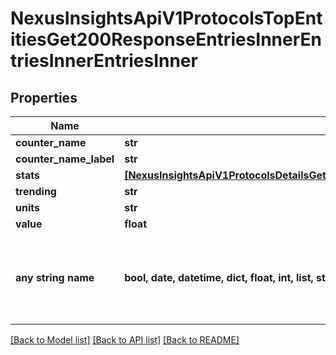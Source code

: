 # NexusInsightsApiV1ProtocolsTopEntitiesGet200ResponseEntriesInnerEntriesInnerEntriesInner


## Properties
Name | Type | Description | Notes
------------ | ------------- | ------------- | -------------
**counter_name** | **str** |  | [optional] 
**counter_name_label** | **str** |  | [optional] 
**stats** | [**[NexusInsightsApiV1ProtocolsDetailsGet200ResponseEntriesInnerEntriesInnerEntriesInnerStatsInner]**](NexusInsightsApiV1ProtocolsDetailsGet200ResponseEntriesInnerEntriesInnerEntriesInnerStatsInner.md) |  | [optional] 
**trending** | **str** |  | [optional] 
**units** | **str** |  | [optional] 
**value** | **float** |  | [optional] 
**any string name** | **bool, date, datetime, dict, float, int, list, str, none_type** | any string name can be used but the value must be the correct type | [optional]

[[Back to Model list]](../README.md#documentation-for-models) [[Back to API list]](../README.md#documentation-for-api-endpoints) [[Back to README]](../README.md)


